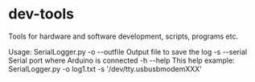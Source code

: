 dev-tools
=========

Tools for hardware and software development, scripts, programs etc.

Usage: SerialLogger.py
-o	--outfile	Output file to save the log
-s	--serial	Serial port where Arduino is connected
-h	--help		This help
example: SerialLogger.py -o log1.txt -s '/dev/tty.usbusbmodemXXX'